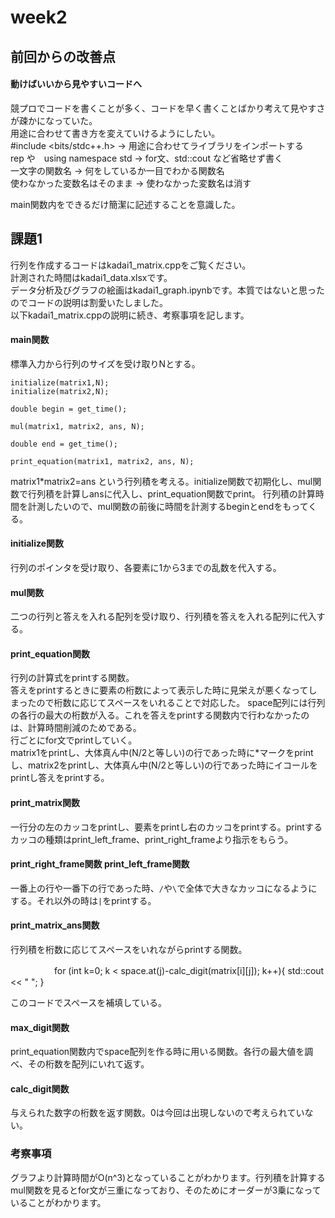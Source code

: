 # week2  
## 前回からの改善点  
#### 動けばいいから見やすいコードへ  
競プロでコードを書くことが多く、コードを早く書くことばかり考えて見やすさが疎かになっていた。  
用途に合わせて書き方を変えていけるようにしたい。  
#include <bits/stdc++.h> -> 用途に合わせてライブラリをインポートする  
rep や　using namespace std -> for文、std::cout など省略せず書く  
一文字の関数名 -> 何をしているか一目でわかる関数名  
使わなかった変数名はそのまま -> 使わなかった変数名は消す
  
main関数内をできるだけ簡潔に記述することを意識した。  


## 課題1  
行列を作成するコードはkadai1_matrix.cppをご覧ください。     
計測された時間はkadai1_data.xlsxです。    
データ分析及びグラフの絵画はkadai1_graph.ipynbです。本質ではないと思ったのでコードの説明は割愛いたしました。    
以下kadai1_matrix.cppの説明に続き、考察事項を記します。      

#### main関数  
標準入力から行列のサイズを受け取りNとする。

    initialize(matrix1,N);
    initialize(matrix2,N);

    double begin = get_time();

    mul(matrix1, matrix2, ans, N);

    double end = get_time();

    print_equation(matrix1, matrix2, ans, N);
    
matrix1*matrix2=ans という行列積を考える。initialize関数で初期化し、mul関数で行列積を計算しansに代入し、print_equation関数でprint。
行列積の計算時間を計測したいので、mul関数の前後に時間を計測するbeginとendをもってくる。  
#### initialize関数  
行列のポインタを受け取り、各要素に1から3までの乱数を代入する。  
#### mul関数  
二つの行列と答えを入れる配列を受け取り、行列積を答えを入れる配列に代入する。  
#### print_equation関数  
行列の計算式をprintする関数。  
答えをprintするときに要素の桁数によって表示した時に見栄えが悪くなってしまったので桁数に応じてスペースをいれることで対応した。
space配列には行列の各行の最大の桁数が入る。これを答えをprintする関数内で行わなかったのは、計算時間削減のためである。  
行ごとにfor文でprintしていく。  
matrix1をprintし、大体真ん中(N/2と等しい)の行であった時に*マークをprintし、matrix2をprintし、大体真ん中(N/2と等しい)の行であった時にイコールをprintし答えをprintする。 
#### print_matrix関数  
一行分の左のカッコをprintし、要素をprintし右のカッコをprintする。printするカッコの種類はprint_left_frame、print_right_frameより指示をもらう。  
#### print_right_frame関数 print_left_frame関数  
一番上の行や一番下の行であった時、`/`や`\`で全体で大きなカッコになるようにする。それ以外の時は`|`をprintする。　　
#### print_matrix_ans関数  
行列積を桁数に応じてスペースをいれながらprintする関数。

　　　　　for (int k=0; k < space.at(j)-calc_digit(matrix[i][j]); k++){
            std::cout << " ";
        }
        
このコードでスペースを補填している。  
#### max_digit関数  
print_equation関数内でspace配列を作る時に用いる関数。各行の最大値を調べ、その桁数を配列にいれて返す。  
#### calc_digit関数  
与えられた数字の桁数を返す関数。0は今回は出現しないので考えられていない。  
### 考察事項
グラフより計算時間がO(n^3)となっていることがわかります。行列積を計算するmul関数を見るとfor文が三重になっており、そのためにオーダーが3乗になっていることがわかります。
